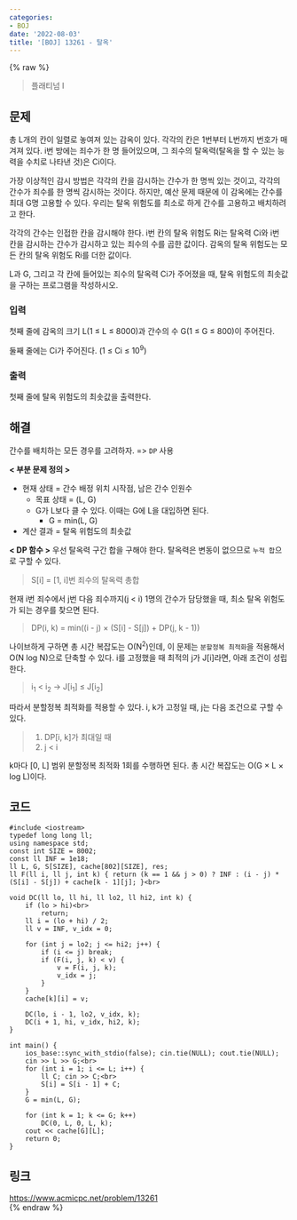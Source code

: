 ```yaml
---
categories:
- BOJ
date: '2022-08-03'
title: '[BOJ] 13261 - 탈옥'
---
```


{% raw %}
> 플래티넘 I<br>

## 문제
총 L개의 칸이 일렬로 놓여져 있는 감옥이 있다. 각각의 칸은 1번부터 L번까지 번호가 매겨져 있다. i번 방에는 죄수가 한 명 들어있으며, 그 죄수의 탈옥력(탈옥을 할 수 있는 능력을 수치로 나타낸 것)은 Ci이다.

가장 이상적인 감시 방법은 각각의 칸을 감시하는 간수가 한 명씩 있는 것이고, 각각의 간수가 죄수를 한 명씩 감시하는 것이다. 하지만, 예산 문제 때문에 이 감옥에는 간수를 최대 G명 고용할 수 있다. 우리는 탈옥 위험도를 최소로 하게 간수를 고용하고 배치하려고 한다.

각각의 간수는 인접한 칸을 감시해야 한다. i번 칸의 탈옥 위험도 Ri는 탈옥력 Ci와 i번 칸을 감시하는 간수가 감시하고 있는 죄수의 수를 곱한 값이다. 감옥의 탈옥 위험도는 모든 칸의 탈옥 위험도 Ri를 더한 값이다.

L과 G, 그리고 각 칸에 들어있는 죄수의 탈옥력 Ci가 주어졌을 때, 탈옥 위험도의 최솟값을 구하는 프로그램을 작성하시오.

### 입력
첫째 줄에 감옥의 크기 L(1 ≤ L ≤ 8000)과 간수의 수 G(1 ≤ G ≤ 800)이 주어진다.

둘째 줄에는 Ci가 주어진다. (1 ≤ Ci  ≤ 10<sup>9</sup>)

### 출력
첫째 줄에 탈옥 위험도의 최솟값을 출력한다.

## 해결
간수를 배치하는 모든 경우를 고려하자. => `DP` 사용<br>

**< 부분 문제 정의 >**
- 현재 상태 = 간수 배정 위치 시작점, 남은 간수 인원수
	- 목표 상태 = (L, G)
	- G가 L보다 클 수 있다. 이때는 G에 L을 대입하면 된다.
		- G = min(L, G)
- 계산 결과 = 탈옥 위험도의 최솟값

**< DP 함수 >**
우선 탈옥력 구간 합을 구해야 한다. 탈옥력은 변동이 없으므로 `누적 합`으로 구할 수 있다.
> S[i] = [1, i]번 죄수의 탈옥력 총합<br>

현재 i번 죄수에서 j번 다음 죄수까지(j < i) 1명의 간수가 담당했을 때, 최소 탈옥 위험도가 되는 경우를 찾으면 된다.
> DP(i, k) = min((i - j) × (S[i] - S[j]) + DP(j, k - 1)) <br>

나이브하게 구하면 총 시간 복잡도는 O(N<sup>2</sup>)인데, 이 문제는 `분할정복 최적화`을 적용해서 O(N log N)으로 단축할 수 있다. i를 고정했을 때 최적의 j가 J[i]라면, 아래 조건이 성립한다. 
> i<sub>1</sub> < i<sub>2</sub> → J[i<sub>1</sub>] ≤ J[i<sub>2</sub>]<br>

따라서 분할정복 최적화를 적용할 수 있다. i, k가 고정일 때, j는 다음 조건으로 구할 수 있다.
> 1. DP[i, k]가 최대일 때<br>
> 2. j < i<br>

k마다 [0, L] 범위 분할정복 최적화 1회를 수행하면 된다. 총 시간 복잡도는 O(G × L × log L)이다.

## 코드
```
#include <iostream>
typedef long long ll;
using namespace std;
const int SIZE = 8002;
const ll INF = 1e18;
ll L, G, S[SIZE], cache[802][SIZE], res;
ll F(ll i, ll j, int k) { return (k == 1 && j > 0) ? INF : (i - j) * (S[i] - S[j]) + cache[k - 1][j]; }<br>

void DC(ll lo, ll hi, ll lo2, ll hi2, int k) {
	if (lo > hi)<br>
		return;
	ll i = (lo + hi) / 2;
	ll v = INF, v_idx = 0;

	for (int j = lo2; j <= hi2; j++) {
		if (i <= j) break;
		if (F(i, j, k) < v) {
			v = F(i, j, k);
			v_idx = j;
		}
	}
	cache[k][i] = v;

	DC(lo, i - 1, lo2, v_idx, k);
	DC(i + 1, hi, v_idx, hi2, k);
}

int main() {
	ios_base::sync_with_stdio(false); cin.tie(NULL); cout.tie(NULL);
	cin >> L >> G;<br>
	for (int i = 1; i <= L; i++) {
		ll C; cin >> C;<br>
		S[i] = S[i - 1] + C;
	}
	G = min(L, G);

	for (int k = 1; k <= G; k++)
		DC(0, L, 0, L, k);
	cout << cache[G][L];
	return 0;
}
```

## 링크
https://www.acmicpc.net/problem/13261<br>
{% endraw %}